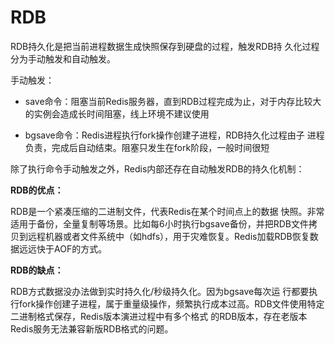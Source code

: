 # RDB

RDB持久化是把当前进程数据生成快照保存到硬盘的过程，触发RDB持 久化过程分为手动触发和自动触发。

手动触发：

- save命令：阻塞当前Redis服务器，直到RDB过程完成为止，对于内存比较大的实例会造成长时间阻塞，线上环境不建议使用

- bgsave命令：Redis进程执行fork操作创建子进程，RDB持久化过程由子 进程负责，完成后自动结束。阻塞只发生在fork阶段，一般时间很短

除了执行命令手动触发之外，Redis内部还存在自动触发RDB的持久化机制：

**RDB的优点：**

RDB是一个紧凑压缩的二进制文件，代表Redis在某个时间点上的数据 快照。非常适用于备份，全量复制等场景。比如每6小时执行bgsave备份，并把RDB文件拷贝到远程机器或者文件系统中（如hdfs），用于灾难恢复。Redis加载RDB恢复数据远远快于AOF的方式。

**RDB的缺点：**

RDB方式数据没办法做到实时持久化/秒级持久化。因为bgsave每次运 行都要执行fork操作创建子进程，属于重量级操作，频繁执行成本过高。RDB文件使用特定二进制格式保存，Redis版本演进过程中有多个格式 的RDB版本，存在老版本Redis服务无法兼容新版RDB格式的问题。







```


```

